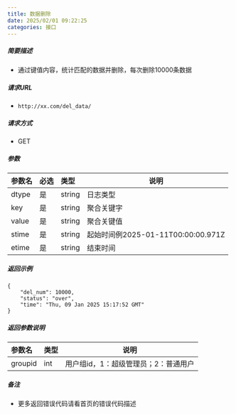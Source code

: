 ```yaml
---
title: 数据删除
date: 2025/02/01 09:22:25
categories: 接口
---
```


##### 简要描述

- 通过键值内容，统计匹配的数据并删除，每次删除10000条数据

##### 请求URL
- ` http://xx.com/del_data/ `
  
##### 请求方式
- GET 

##### 参数

|参数名|必选|类型|说明|
|:----    |:---|:----- |-----   |
|dtype |是  |string |日志类型   |
|key|是|string|聚合关键字|
|value|是|string|聚合关键值|
|stime |是  |string | 起始时间例2025-01-11T00:00:00.971Z    |
|etime |是  |string | 结束时间    |


##### 返回示例 

``` 
{
    "del_num": 10000,
    "status": "over",
    "time": "Thu, 09 Jan 2025 15:17:52 GMT"
}
```

##### 返回参数说明 

|参数名|类型|说明|
|:-----  |:-----|-----                           |
|groupid |int   |用户组id，1：超级管理员；2：普通用户  |

##### 备注 

- 更多返回错误代码请看首页的错误代码描述




